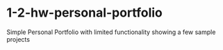 # 1-2-hw-personal-portfolio
Simple Personal Portfolio with limited functionality showing a few sample projects
